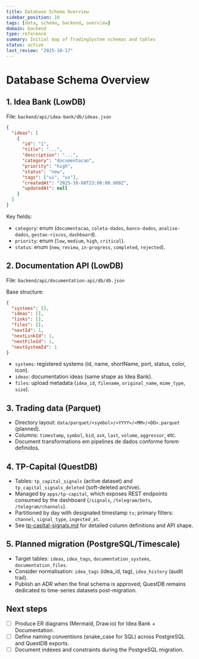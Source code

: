 ```yaml
---
title: Database Schema Overview
sidebar_position: 10
tags: [data, schema, backend, overview]
domain: backend
type: reference
summary: Initial map of TradingSystem schemas and tables
status: active
last_review: "2025-10-17"
---
```


# Database Schema Overview

## 1. Idea Bank (LowDB)

File: `backend/api/idea-bank/db/ideas.json`

```json
{
  "ideas": [
    {
      "id": "1",
      "title": "...",
      "description": "...",
      "category": "documentacao",
      "priority": "high",
      "status": "new",
      "tags": ["ui", "ux"],
      "createdAt": "2025-10-08T23:00:00.000Z",
      "updatedAt": null
    }
  ]
}
```

Key fields:
- `category`: enum (`documentacao`, `coleta-dados`, `banco-dados`, `analise-dados`, `gestao-riscos`, `dashboard`).
- `priority`: enum (`low`, `medium`, `high`, `critical`).
- `status`: enum (`new`, `review`, `in-progress`, `completed`, `rejected`).

## 2. Documentation API (LowDB)

File: `backend/api/documentation-api/db/db.json`

Base structure:
```json
{
  "systems": [],
  "ideas": [],
  "links": [],
  "files": [],
  "nextId": 1,
  "nextLinkId": 1,
  "nextFileId": 1,
  "nextSystemId": 1
}
```

- `systems`: registered systems (id, name, shortName, port, status, color, icon).
- `ideas`: documentation ideas (same shape as Idea Bank).
- `files`: upload metadata (`idea_id`, `filename`, `original_name`, `mime_type`, `size`).

## 3. Trading data (Parquet)

- Directory layout: `data/parquet/<symbol>/<YYYY>/<MM>/<DD>.parquet` (planned).
- Columns: `timestamp`, `symbol`, `bid`, `ask`, `last`, `volume`, `aggressor`, etc.
- Document transformations em pipelines de dados conforme forem definidos.

## 4. TP-Capital (QuestDB)

- Tables: `tp_capital_signals` (active dataset) and `tp_capital_signals_deleted` (soft-deleted archive).
- Managed by `apps/tp-capital`, which exposes REST endpoints consumed by the dashboard (`/signals`, `/telegram/bots`, `/telegram/channels`).
- Partitioned by day with designated timestamp `ts`; primary filters: `channel`, `signal_type`, `ingested_at`.
- See [tp-capital-signals.md](tables/tp-capital-signals.md) for detailed column definitions and API shape.

## 5. Planned migration (PostgreSQL/Timescale)

- Target tables: `ideas`, `idea_tags`, `documentation_systems`, `documentation_files`.
- Consider normalisation: `idea_tags` (idea_id, tag), `idea_history` (audit trail).
- Publish an ADR when the final schema is approved; QuestDB remains dedicated to time-series datasets post-migration.

## Next steps

- [ ] Produce ER diagrams (Mermaid, Draw.io) for Idea Bank + Documentation.
- [ ] Define naming conventions (snake_case for SQL) across PostgreSQL and QuestDB exports.
- [ ] Document indexes and constraints during the PostgreSQL migration.
